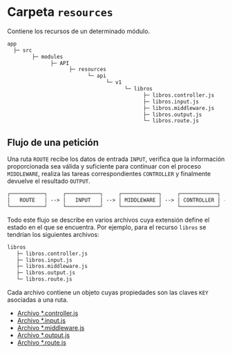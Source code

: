 # Carpeta `resources`

Contiene los recursos de un determinado módulo.

```txt
app
  ├─ src
        ├─ modules
              ├─ API
                    ├─ resources
                          └─ api
                                └─ v1
                                      └─ libros
                                            ├─ libros.controller.js
                                            ├─ libros.input.js
                                            ├─ libros.middleware.js
                                            ├─ libros.output.js
                                            └─ libros.route.js
```

## Flujo de una petición

Una ruta `ROUTE` recibe los datos de entrada `INPUT`, verifica que la información proporcionada sea válida y suficiente para continuar con el proceso `MIDDLEWARE`, realiza las tareas correspondientes `CONTROLLER` y finalmente devuelve el resultado `OUTPUT`.

```txt
┌───────────┐     ┌───────────┐     ┌────────────┐     ┌────────────┐     ┌────────────┐
│   ROUTE   │ --> │   INPUT   │ --> │ MIDDLEWARE │ --> │ CONTROLLER │ --> │   OUTPUT   │
└───────────┘     └───────────┘     └────────────┘     └────────────┘     └────────────┘
```

Todo este flujo se describe en varios archivos cuya extensión define el estado en el que se encuentra. Por ejemplo, para el recurso `libros` se tendrían los siguientes archivos:

```txt
libros
   ├─ libros.controller.js
   ├─ libros.input.js
   ├─ libros.middleware.js
   ├─ libros.output.js
   └─ libros.route.js
```

Cada archivo contiene un objeto cuyas propiedades son las claves `KEY` asociadas a una ruta.

- [Archivo *.controller.js](./doc/controller)
- [Archivo *.input.js](./doc/input)
- [Archivo *.middleware.js](./doc/middleware)
- [Archivo *.output.js](./doc/output)
- [Archivo *.route.js](./doc/route)
